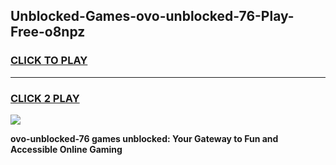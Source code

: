 
## Unblocked-Games-ovo-unblocked-76-Play-Free-o8npz
<h3>
<a href="https://premium76.site?title=ovo-unblocked-76&ref=18A1">CLICK TO PLAY</a></h3>
<hr>

<h3>
<a href="https://premium76.site?title=ovo-unblocked-76&ref=18A1">CLICK 2 PLAY</a>
  
</h3>

<a href="https://premium76.site?title=ovo-unblocked-76&ref=18A1"><img src="https://clearcache.store/games.png"></a>


**ovo-unblocked-76 games unblocked: Your Gateway to Fun and Accessible Online Gaming**
